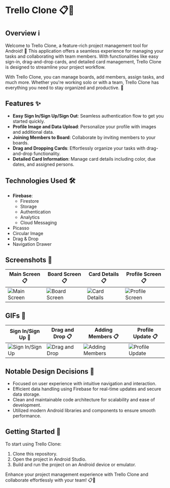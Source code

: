 # Trello Clone 📋🚀

## Overview ℹ️

Welcome to Trello Clone, a feature-rich project management tool for Android! 📱 This application offers a seamless experience for managing your tasks and collaborating with team members. With functionalities like easy sign-in, drag-and-drop cards, and detailed card management, Trello Clone is designed to streamline your project workflow.

With Trello Clone, you can manage boards, add members, assign tasks, and much more. Whether you're working solo or with a team, Trello Clone has everything you need to stay organized and productive. 🌟

## Features ✨

- **Easy Sign In/Sign Up/Sign Out**: Seamless authentication flow to get you started quickly.
- **Profile Image and Data Upload**: Personalize your profile with images and additional data.
- **Joining Members to Board**: Collaborate by inviting members to your boards.
- **Drag and Dropping Cards**: Effortlessly organize your tasks with drag-and-drop functionality.
- **Detailed Card Information**: Manage card details including color, due dates, and assigned persons.

## Technologies Used 🛠️

- **Firebase**:
    - Firestore
    - Storage
    - Authentication
    - Analytics
    - Cloud Messaging
- Picasso
- Circular Image
- Drag & Drop
- Navigation Drawer

## Screenshots 📸
| Main Screen 📋 | Board Screen 📋 | Card Details 📋 | Profile Screen 📋 |
|---|---|---|---|
| ![Main Screen](https://github.com/tolipovmurodjon/home-workout/assets/173606323/2f45c339-cbe4-46d5-88d8-6eefe69a3a0c) | ![Board Screen](https://github.com/tolipovmurodjon/home-workout/assets/173606323/edd56594-0836-4ee3-bcd3-ead5e2e17464) | ![Card Details](https://github.com/tolipovmurodjon/home-workout/assets/173606323/9ca03557-6286-424e-9850-7a51ea5cb3e5) | ![Profile Screen](https://github.com/tolipovmurodjon/home-workout/assets/173606323/09490d87-aae4-4bd4-99fb-c8b0b04116ee) |

## GIFs 🎥
| Sign In/Sign Up 🌟 | Drag and Drop 📋 | Adding Members 📋 | Profile Update 📋 |
|---|---|---|---|
| ![Sign In/Sign Up](https://github.com/tolipovmurodjon/home-workout/assets/173606323/7d73082d-0b0c-4fed-9bee-bca1b8f507d4) | ![Drag and Drop](https://github.com/tolipovmurodjon/home-workout/assets/173606323/c4c3fcd5-7c24-40c0-a06c-2dcf5997dd64) | ![Adding Members](https://github.com/tolipovmurodjon/home-workout/assets/173606323/7804b5ea-7d6e-41a9-a7f9-5de12996f23e) | ![Profile Update](https://github.com/tolipovmurodjon/home-workout/assets/173606323/53d76b2f-59a4-4a1f-a91e-994056d279b6) |

## Notable Design Decisions 🎨

- Focused on user experience with intuitive navigation and interaction.
- Efficient data handling using Firebase for real-time updates and secure data storage.
- Clean and maintainable code architecture for scalability and ease of development.
- Utilized modern Android libraries and components to ensure smooth performance.

## Getting Started 🚀

To start using Trello Clone:
1. Clone this repository.
2. Open the project in Android Studio.
3. Build and run the project on an Android device or emulator.

Enhance your project management experience with Trello Clone and collaborate effortlessly with your team! 📋🌟
